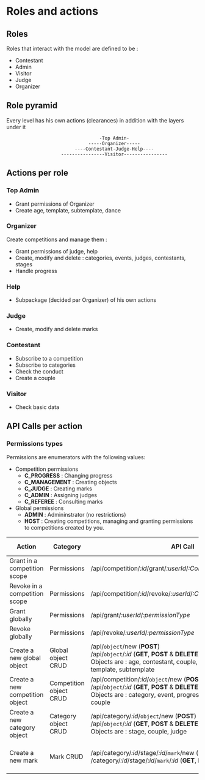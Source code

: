 # Roles and actions

## Roles

Roles that interact with the model are defined to be :
- Contestant
- Admin
- Visitor
- Judge
- Organizer

## Role pyramid

Every level has his own actions (clearances) in addition with the layers under it

                                      -Top Admin-
                                  -----Organizer-----
                             ----Contestant-Judge-Help----
                        ----------------Visitor----------------

## Actions per role

### Top Admin
- Grant permissions of Organizer
- Create age, template, subtemplate, dance

### Organizer
Create competitions and manage them :
  - Grant permissions of judge, help
  - Create, modify and delete : categories, events, judges, contestants, stages
  - Handle progress

### Help
- Subpackage (decided par Organizer) of his own actions

### Judge
- Create, modify and delete marks

### Contestant
- Subscribe to a competition
- Subscribe to categories
- Check the conduct
- Create a couple

### Visitor
- Check basic data

## API Calls per action

### Permissions types

Permissions are enumerators with the following values:
- Competition permissions
  - __C_PROGRESS__ : Changing progress
  - __C_MANAGEMENT__ : Creating objects
  - __C_JUDGE__ : Creating marks
  - __C_ADMIN__ : Assigning judges
  - __C_REFEREE__ : Consulting marks
- Global permissions
  - __ADMIN__ : Admininstrator (no restrictions)
  - __HOST__ : Creating competitions, managing and granting permissions to competitions created by you.

Action | Category | API Call | Permission Required
------ | -------- | -------- | -------------------
Grant in a competition scope        | Permissions                 | /api/competition/_:id_/grant/_:userId_/_:CompetitionPermissionType_   | __HOST__
Revoke in a competition scope       | Permissions                 | /api/competition/_:id_/revoke/_:userId_/_:CompetitionPermissionType_  | __HOST__
Grant globally                      | Permissions                 | /api/grant/_:userId_/_:permissionType_                                | __ADMIN__
Revoke globally                     | Permissions                 | /api/revoke/_:userId_/_:permissionType_                               | __ADMIN__
Create a new global object          | Global object CRUD          | /api/`object`/new (__POST__)<br>/api/`object`/_:id_ (__GET__, __POST__ & __DELETE__)<br>Objects are : age, contestant, couple, dance, judge, stage, template, subtemplate | __ADMIN__
Create a new competition object     | Competition object CRUD     | /api/competition/_:id_/`object`/new (__POST__)<br>/api/`object`/_:id_ (__GET__, __POST__ & __DELETE__)<br>Objects are : category, event, progress (can only be updated), couple | __C_MANAGEMENT__ or __C_PROGRESS__ for progress
Create a new category object        | Category object CRUD        | /api/category/_:id_/`object`/new (__POST__)<br>/api/`object`/_:id_ (__GET__, __POST__ & __DELETE__)<br>Objects are : stage, couple, judge | __C_MANAGEMENT__ and __C_ADMIN__ for judge C~~R~~UD
Create a new mark                   | Mark CRUD                   | /api/category/_:id_/stage/_:id_/`mark`/new (__POST__)<br>/category/_:id_/stage/_:id_/`mark`/_:id_ (__GET__, __POST__ & __DELETE__) | __C_JUDGE__ for CRUD and __C_REFEREE__ for reading